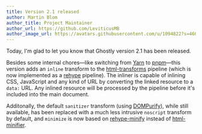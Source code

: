```yaml
---
title: Version 2.1 released
author: Martin Blom
author_title: Project Maintainer
author_url: https://github.com/LeviticusMB
author_image_url: https://avatars.githubusercontent.com/u/1094822?s=460&v=4
---
```


Today, I'm glad to let you know that Ghostly version 2.1 has been released.

Besides some internal chores—like switching from [Yarn] to [pnpm]—this version adds an `inline` transform to the
[html-transforms] pipeline (which is now implemented as a [rehype] pipeline). The inliner is capable of inlining CSS,
JavaScript and any kind of URL by converting the linked resource to a `data:` URL. Any inlined resource will be
processed by the pipeline before it's included into the main document.

Additonally, the default `sanitizer` transform (using [DOMPurify]), while still available, has been replaced with a much
less intrusive `noscript` transform by default, and `minimize` is now based on [rehype-minify] instead of
[html-minifier].

[Yarn]:             https://classic.yarnpkg.com
[pnpm]:             https://pnpm.io/
[html-transforms]:  /ghostly/docs/api/interfaces/ghostly_engine.view#htmltransforms
[rehype]:           https://github.com/rehypejs/rehype
[DOMPurify]:        https://github.com/cure53/DOMPurify
[rehype-minify]:    https://github.com/rehypejs/rehype-minify
[html-minifier]:    https://github.com/kangax/html-minifier